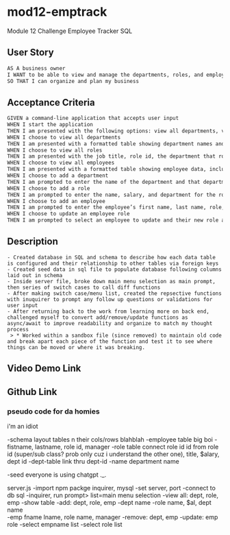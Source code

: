 # mod12-emptrack
Module 12 Challenge Employee Tracker SQL

## User Story

```md
AS A business owner
I WANT to be able to view and manage the departments, roles, and employees in my company
SO THAT I can organize and plan my business
```

## Acceptance Criteria

```md
GIVEN a command-line application that accepts user input
WHEN I start the application
THEN I am presented with the following options: view all departments, view all roles, view all employees, add a department, add a role, add an employee, and update an employee role
WHEN I choose to view all departments
THEN I am presented with a formatted table showing department names and department ids
WHEN I choose to view all roles
THEN I am presented with the job title, role id, the department that role belongs to, and the salary for that role
WHEN I choose to view all employees
THEN I am presented with a formatted table showing employee data, including employee ids, first names, last names, job titles, departments, salaries, and managers that the employees report to
WHEN I choose to add a department
THEN I am prompted to enter the name of the department and that department is added to the database
WHEN I choose to add a role
THEN I am prompted to enter the name, salary, and department for the role and that role is added to the database
WHEN I choose to add an employee
THEN I am prompted to enter the employee’s first name, last name, role, and manager, and that employee is added to the database
WHEN I choose to update an employee role
THEN I am prompted to select an employee to update and their new role and this information is updated in the database 
```

## Description

    - Created database in SQL and schema to describe how each data table is configured and their relationship to other tables via foreign keys
    - Created seed data in sql file to populate database following columns laid out in schema
    - Inside server file, broke down main menu selection as main prompt, then series of switch cases to call diff functions
    - After making switch case/menu list, created the repsective functions with inuquirer to prompt any follow up questions or validations for user input
    - After returning back to the work from learning more on back end, challenged myself to convert add/remove/update functions as async/await to improve readability and organize to match my thought process
     > * Worked within a sandbox file (since removed) to maintain old code and break apart each piece of the function and test it to see where things can be moved or where it was breaking.

## Video Demo Link



## Github Link

### pseudo code for da homies
i'm an idiot

-schema layout tables n their cols/rows blahblah
    -employee table big boi
        -fistname, lastname, role id, manager
        -role table connect role id
            id from role id (super/sub class? prob only cuz i understand the other one), title, $alary, dept id
            -dept-table link thru dept-id
                -name department name

-seed everyone is using chatgpt ._.

server.js
-import npm packge inquirer, mysql
-set server, port
-connect to db sql
-inquirer, run prompt> list=main menu selection
    -view all: dept, role, emp
        -show table
    -add: dept, role, emp
        -dept name 
        -role name, $al, dept name  
        -emp fname lname, role name, manager
    -remove: dept, emp
    -update: emp role
        -select empname list
        -select role list
